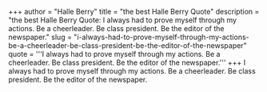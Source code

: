 +++
author = "Halle Berry"
title = "the best Halle Berry Quote"
description = "the best Halle Berry Quote: I always had to prove myself through my actions. Be a cheerleader. Be class president. Be the editor of the newspaper."
slug = "i-always-had-to-prove-myself-through-my-actions-be-a-cheerleader-be-class-president-be-the-editor-of-the-newspaper"
quote = '''I always had to prove myself through my actions. Be a cheerleader. Be class president. Be the editor of the newspaper.'''
+++
I always had to prove myself through my actions. Be a cheerleader. Be class president. Be the editor of the newspaper.
